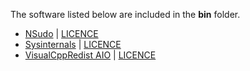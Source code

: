 The software listed below are included in the **bin** folder.

- [NSudo](https://github.com/M2Team/NSudo) | [LICENCE](https://github.com/M2Team/NSudo/blob/master/License.md)
- [Sysinternals](https://learn.microsoft.com/en-us/sysinternals) | [LICENCE](https://learn.microsoft.com/en-us/sysinternals/license-terms)
- [VisualCppRedist AIO](https://github.com/abbodi1406/vcredist) | [LICENCE](https://github.com/abbodi1406/vcredist/blob/master/LICENSE)